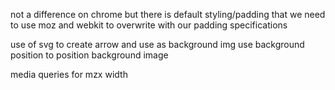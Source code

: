not a difference on chrome but there is default styling/padding that we need to use moz and webkit to overwrite with our padding specifications

use of svg to create arrow and use as background img
use background position to position background image

media queries for mzx width